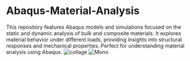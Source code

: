 # Abaqus-Material-Analysis
This repository features Abaqus models and simulations focused on the static and dynamic analysis of bulk and composite materials. It explores material behavior under different loads, providing insights into structural responses and mechanical properties. Perfect for understanding material analysis using Abaqus.
![collage](https://github.com/user-attachments/assets/4db235c1-40ea-4334-b734-5715c77ec1a4)
![Mono](https://github.com/user-attachments/assets/580e1a23-a775-4832-bba9-7afb09184430)
